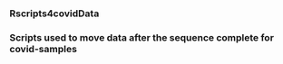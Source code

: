 ### Rscripts4covidData


### Scripts used to move data after the sequence complete for covid-samples


